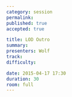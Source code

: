 ```yaml
---
category: session
permalink: 
published: true
accepted: true

title: LOD Outro
summary:
presenters: Wolf
track:
difficulty:

date: 2015-04-17 17:30
duration: 30
room: full
---
```

